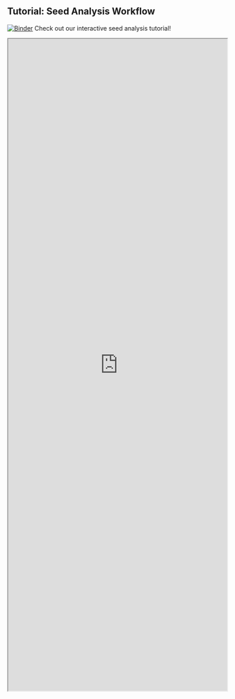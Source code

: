 ## Tutorial: Seed Analysis Workflow


[![Binder](https://mybinder.org/badge_logo.svg)](https://mybinder.org/v2/gh/danforthcenter/plantcv-binder.git/master?filepath=notebooks/seed_analysis_tutorial/seed-analysis-workflow.ipynb) Check out our interactive seed analysis tutorial! 

<iframe src="https://nbviewer.jupyter.org/github/danforthcenter/plantcv-binder/blob/master/notebooks/seed_analysis_tutorial/seed-analysis-workflow.ipynb" width="100%" height="1500px"></iframe>
